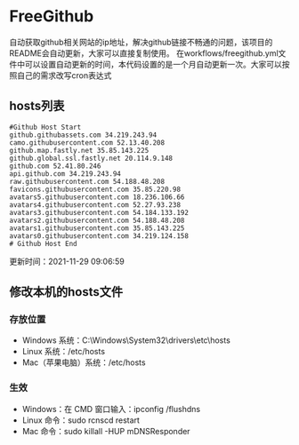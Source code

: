 # FreeGithub
自动获取github相关网站的ip地址，解决github链接不畅通的问题，该项目的README会自动更新，大家可以直接复制使用。
在workflows/freegithub.yml文件中可以设置自动更新的时间，本代码设置的是一个月自动更新一次。大家可以按照自己的需求改写cron表达式

## hosts列表
```base
#Github Host Start
github.githubassets.com 34.219.243.94
camo.githubusercontent.com 52.13.40.208
github.map.fastly.net 35.85.143.225
github.global.ssl.fastly.net 20.114.9.148
github.com 52.41.80.246
api.github.com 34.219.243.94
raw.githubusercontent.com 54.188.48.208
favicons.githubusercontent.com 35.85.220.98
avatars5.githubusercontent.com 18.236.106.66
avatars4.githubusercontent.com 52.27.93.238
avatars3.githubusercontent.com 54.184.133.192
avatars2.githubusercontent.com 54.188.48.208
avatars1.githubusercontent.com 35.85.143.225
avatars0.githubusercontent.com 34.219.124.158
# Github Host End
```

更新时间：2021-11-29 09:06:59

## 修改本机的hosts文件
### 存放位置
* Windows 系统：C:\Windows\System32\drivers\etc\hosts
* Linux 系统：/etc/hosts
* Mac（苹果电脑）系统：/etc/hosts

### 生效
* Windows：在 CMD 窗口输入：ipconfig /flushdns
* Linux 命令：sudo rcnscd restart
* Mac 命令：sudo killall -HUP mDNSResponder